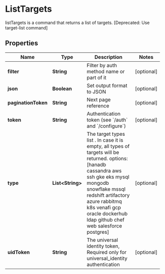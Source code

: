 

# ListTargets

listTargets is a command that returns a list of targets. [Deprecated: Use target-list command]

## Properties

Name | Type | Description | Notes
------------ | ------------- | ------------- | -------------
**filter** | **String** | Filter by auth method name or part of it |  [optional]
**json** | **Boolean** | Set output format to JSON |  [optional]
**paginationToken** | **String** | Next page reference |  [optional]
**token** | **String** | Authentication token (see &#x60;/auth&#x60; and &#x60;/configure&#x60;) |  [optional]
**type** | **List&lt;String&gt;** | The target types list . In case it is empty, all types of targets will be returned. options: [hanadb cassandra aws ssh gke eks mysql mongodb snowflake mssql redshift artifactory azure rabbitmq k8s venafi gcp oracle dockerhub ldap github chef web salesforce postgres] |  [optional]
**uidToken** | **String** | The universal identity token, Required only for universal_identity authentication |  [optional]



